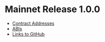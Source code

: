 # Mainnet Release 1.0.0

* [Contract Addresses](/IMA-1.0.0-mainnet-contracts.json)
* [ABIs](/IMA-1.0.0-mainnet-abi.json)
* [Links to GitHub](https://github.com/skalenetwork/IMA/releases/tag/1.0.0-stable.0)
